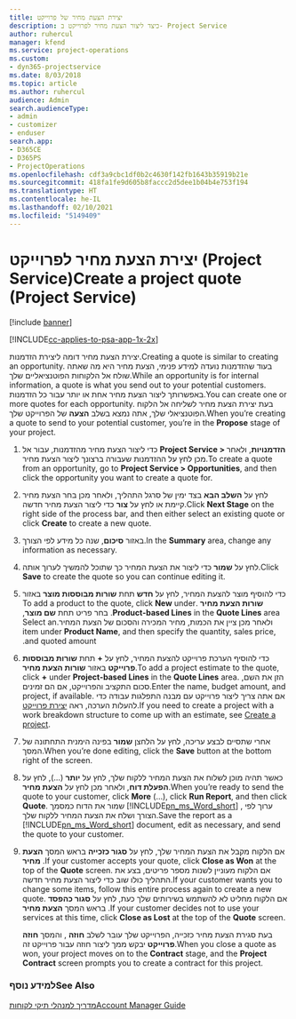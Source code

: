 ```yaml
---
title: יצירת הצעת מחיר של פרוייקט
description: כיצד ליצור הצעת מחיר לפרוייקט ב- Project Service
author: ruhercul
manager: kfend
ms.service: project-operations
ms.custom:
- dyn365-projectservice
ms.date: 8/03/2018
ms.topic: article
ms.author: ruhercul
audience: Admin
search.audienceType:
- admin
- customizer
- enduser
search.app:
- D365CE
- D365PS
- ProjectOperations
ms.openlocfilehash: cdf3a9cbc1df0b2c4630f142fb1643b35919b21e
ms.sourcegitcommit: 418fa1fe9d605b8faccc2d5dee1b04b4e753f194
ms.translationtype: HT
ms.contentlocale: he-IL
ms.lasthandoff: 02/10/2021
ms.locfileid: "5149409"
---
```

# <a name="create-a-project-quote-project-service"></a><span data-ttu-id="aef69-103">יצירת הצעת מחיר לפרוייקט (Project Service)</span><span class="sxs-lookup"><span data-stu-id="aef69-103">Create a project quote (Project Service)</span></span>

[!include [banner](../includes/psa-now-project-operations.md)]

[!INCLUDE[cc-applies-to-psa-app-1x-2x](../includes/cc-applies-to-psa-app-1x-2x.md)]

<span data-ttu-id="aef69-104">יצירת הצעת מחיר דומה ליצירת הזדמנות.</span><span class="sxs-lookup"><span data-stu-id="aef69-104">Creating a quote is similar to creating an opportunity.</span></span> <span data-ttu-id="aef69-105">בעוד שהזדמנות נועדה למידע פנימי, הצעת מחיר היא מה שאתה שולח אל הלקוחות הפוטנציאליים שלך.</span><span class="sxs-lookup"><span data-stu-id="aef69-105">While an opportunity is for internal information, a quote is what you send out to your potential customers.</span></span> <span data-ttu-id="aef69-106">באפשרותך ליצור הצעת מחיר אחת או יותר עבור כל הזדמנות.</span><span class="sxs-lookup"><span data-stu-id="aef69-106">You can create one or more quotes for each opportunity.</span></span> <span data-ttu-id="aef69-107">בעת יצירת הצעת מחיר לשליחה אל הלקוח הפוטנציאלי שלך, אתה נמצא בשלב **הצעה** של הפרוייקט שלך.</span><span class="sxs-lookup"><span data-stu-id="aef69-107">When you’re creating a quote to send to your potential customer, you’re in the **Propose** stage of your project.</span></span>  
  
1. <span data-ttu-id="aef69-108">כדי ליצור הצעת מחיר מהזדמנות, עבור אל **Project Service > הזדמנויות**, ולאחר מכן לחץ על ההזדמנות שעבורה ברצונך ליצור הצעת מחיר.</span><span class="sxs-lookup"><span data-stu-id="aef69-108">To create a quote from an opportunity, go to **Project Service > Opportunities**, and then click the opportunity you want to create a quote for.</span></span>  
  
2. <span data-ttu-id="aef69-109">לחץ על **השלב הבא** בצד ימין של סרגל התהליך, ולאחר מכן בחר הצעת מחיר קיימת או לחץ על **צור** כדי ליצור הצעת מחיר חדשה.</span><span class="sxs-lookup"><span data-stu-id="aef69-109">Click **Next Stage** on the right side of the process bar, and then either select an existing quote or click **Create** to create a new quote.</span></span>  
  
3. <span data-ttu-id="aef69-110">באזור **סיכום**, שנה כל מידע לפי הצורך.</span><span class="sxs-lookup"><span data-stu-id="aef69-110">In the **Summary** area, change any information as necessary.</span></span>  
  
4. <span data-ttu-id="aef69-111">לחץ על **שמור** כדי ליצור את הצעת המחיר כך שתוכל להמשיך לערוך אותה.</span><span class="sxs-lookup"><span data-stu-id="aef69-111">Click **Save** to create the quote so you can continue editing it.</span></span>  
  
5. <span data-ttu-id="aef69-112">כדי להוסיף מוצר להצעת המחיר, לחץ על **חדש** תחת **‏‫שורות מבוססות מוצר** באזור **שורות הצעת מחיר** .</span><span class="sxs-lookup"><span data-stu-id="aef69-112">To add a product to the quote, click **New** under **Product-based Lines** in the **Quote Lines** area.</span></span> <span data-ttu-id="aef69-113">בחר פריט תחת **שם מוצר**, ולאחר מכן ציין את הכמות, מחיר המכירה ו‏‫הסכום של הצעת המחיר‬.</span><span class="sxs-lookup"><span data-stu-id="aef69-113">Select an item under **Product Name**, and then specify the quantity, sales price, and quoted amount.</span></span>  
  
6. <span data-ttu-id="aef69-114">כדי להוסיף הערכת פרוייקט להצעת המחיר, לחץ על **+** תחת **שורות מבוססות פרוייקט** באזור **שורות הצעת מחיר**.</span><span class="sxs-lookup"><span data-stu-id="aef69-114">To add a project estimate to the quote, click **+** under **Project-based Lines** in the **Quote Lines** area.</span></span> <span data-ttu-id="aef69-115">הזן את השם, סכום התקציב והפרוייקט, אם הם זמינים.</span><span class="sxs-lookup"><span data-stu-id="aef69-115">Enter the name, budget amount, and project, if available.</span></span> <span data-ttu-id="aef69-116">אם אתה צריך ליצור פרוייקט עם מבנה התפלגות עבודה כדי להעלות הערכה, ראה [יצירת פרוייקט](../psa/create-project.md).</span><span class="sxs-lookup"><span data-stu-id="aef69-116">If you need to create a project with a work breakdown structure to come up with an estimate, see [Create a project](../psa/create-project.md).</span></span>  
  
7. <span data-ttu-id="aef69-117">אחרי שתסיים לבצע עריכה, לחץ על הלחצן **שמור** בפינה הימנית התחתונה של המסך.</span><span class="sxs-lookup"><span data-stu-id="aef69-117">When you’re done editing, click the **Save** button at the bottom right of the screen.</span></span>  
  
8. <span data-ttu-id="aef69-118">כאשר תהיה מוכן לשלוח את הצעת המחיר ללקוח שלך, לחץ על **יותר** (...), לחץ על **הפעלת דוח**, ולאחר מכן לחץ על **הצעת מחיר**.</span><span class="sxs-lookup"><span data-stu-id="aef69-118">When you’re ready to send the quote to your customer, click **More** (…), click **Run Report**, and then click **Quote**.</span></span> <span data-ttu-id="aef69-119">שמור את הדוח כמסמך [!INCLUDE[pn_ms_Word_short](../includes/pn-ms-word-short.md)] , ערוך לפי הצורך ושלח את הצעת המחיר ללקוח שלך.</span><span class="sxs-lookup"><span data-stu-id="aef69-119">Save the report as a [!INCLUDE[pn_ms_Word_short](../includes/pn-ms-word-short.md)] document, edit as necessary, and send the quote to your customer.</span></span>  
  
9. <span data-ttu-id="aef69-120">אם הלקוח מקבל את הצעת המחיר שלך, לחץ על **סגור כזכייה** בראש המסך **הצעת מחיר** .</span><span class="sxs-lookup"><span data-stu-id="aef69-120">If your customer accepts your quote, click **Close as Won** at the top of the **Quote** screen.</span></span> <span data-ttu-id="aef69-121">אם הלקוח מעוניין לשנות מספר פריטים, בצע את התהליך כולו שוב כדי ליצור הצעת מחיר חדשה.</span><span class="sxs-lookup"><span data-stu-id="aef69-121">If your customer wants you to change some items, follow this entire process again to create a new quote.</span></span> <span data-ttu-id="aef69-122">אם הלקוח מחליט לא להשתמש בשירותים שלך כעת, לחץ על **סגור כהפסד** בראש המסך **הצעת מחיר** .</span><span class="sxs-lookup"><span data-stu-id="aef69-122">If your customer decides not to use your services at this time, click **Close as Lost** at the top of the **Quote** screen.</span></span>  
  
   <span data-ttu-id="aef69-123">בעת סגירת הצעת מחיר כזכייה, הפרוייקט שלך עובר לשלב **חוזה** , והמסך **חוזה פרוייקט** יבקש ממך ליצור חוזה עבור פרוייקט זה.</span><span class="sxs-lookup"><span data-stu-id="aef69-123">When you close a quote as won, your project moves on to the **Contract** stage, and the **Project Contract** screen prompts you to create a contract for this project.</span></span>  
  
### <a name="see-also"></a><span data-ttu-id="aef69-124">למידע נוסף</span><span class="sxs-lookup"><span data-stu-id="aef69-124">See Also</span></span>  
 [<span data-ttu-id="aef69-125">מדריך למנהלי תיקי לקוחות</span><span class="sxs-lookup"><span data-stu-id="aef69-125">Account Manager Guide</span></span>](../psa/account-manager-guide.md)
